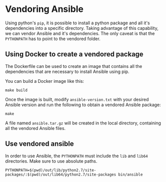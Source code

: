 # Vendoring Ansible

Using python's `pip`, it is possible to install a python package and all it's dependencies into a specific directory.
Taking advantage of this capability, we can vendor Ansible and it's dependencies.
The only caveat is that the `PYTHONPATH` has to point to the vendored folder.

## Using Docker to create a vendored package

The Dockerfile can be used to create an image that contains all the dependencies that are necessary to install Ansible using pip.

You can build a Docker image like this:

```
make build
```

Once the image is built, modify `ansible-version.txt` with your desired Ansible version and run the following to obtain a vendored Ansible package:

```
make
```

A file named `ansible.tar.gz` will be created in the local directory, containing all the vendored Ansible files.

## Use vendored ansible

In order to use Ansible, the `PYTHONPATH` must include the `lib` and `lib64` directories.
Make sure to use absolute paths.

```
PYTHONPATH=$(pwd)/out/lib/python2.7/site-packages/:$(pwd)/out/lib64/python2.7/site-packages bin/ansible
```
